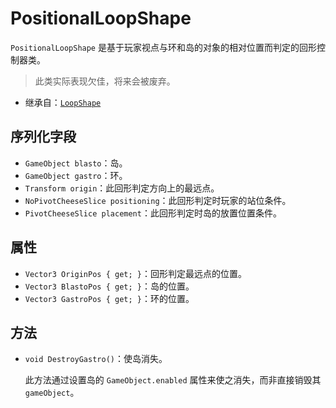 # PositionalLoopShape

`PositionalLoopShape` 是基于玩家视点与环和岛的对象的相对位置而判定的回形控制器类。

> 此类实际表现欠佳，将来会被废弃。

- 继承自：[`LoopShape`](LoopShape.md)

## 序列化字段

- `GameObject blasto`：岛。
- `GameObject gastro`：环。
- `Transform origin`：此回形判定方向上的最远点。
- `NoPivotCheeseSlice positioning`：此回形判定时玩家的站位条件。
- `PivotCheeseSlice placement`：此回形判定时岛的放置位置条件。

## 属性

- `Vector3 OriginPos { get; }`：回形判定最远点的位置。
- `Vector3 BlastoPos { get; }`：岛的位置。
- `Vector3 GastroPos { get; }`：环的位置。

## 方法

- `void DestroyGastro()`：使岛消失。

	此方法通过设置岛的 `GameObject.enabled` 属性来使之消失，而非直接销毁其 `gameObject`。
